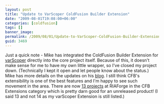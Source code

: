 ```yaml
---
layout: post
title: "Update to VarScoper ColdFusion Builder Extension"
date: "2009-08-01T19:08:00+06:00"
categories: [coldfusion]
tags: []
banner_image: 
permalink: /2009/08/01/Update-to-VarScoper-ColdFusion-Builder-Extension
guid: 3469
---
```


Just a quick note - Mike has integrated the ColdFusion Builder Extension for <a href="http://varscoper.riaforge.org/">varScoper</a> directly into the core project itself. Because of this, it doesn't make sense for me to have my own little wrapper, so I've closed my project down. (Technically I kept it open and let people know about the status.) Mike has more details on the updates on his <a href="http://www.schierberl.com/cfblog/index.cfm/2009/7/27/varScoper-130-release-with-CF-Builder-extension">blog</a>. I still think CFB's extensibility is one of the best features and I'm happy to see such movement in the area. There are now <a href="http://www.riaforge.org/index.cfm?event=page.category&id=14">13 projects</a> at RIAForge in the CFB Extensions category which is pretty darn good for an unreleased product! (I said 13 and not 14 as my varScoper Extension is still listed.)
